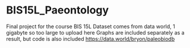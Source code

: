 # BIS15L_Paeontology
Final project for the course BIS 15L
Dataset comes from data world, 1 gigabyte so too large to upload here
Graphs are included separately as a result, but code is also included
https://data.world/bryon/paleobiodb 
